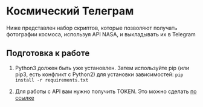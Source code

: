 <h1>Космический Телеграм</h1>

Ниже представлен набор скриптов, которые позволяют получать фотографии космоса, используя API NASA, и выкладывать их в Telegram

<h2>Подготовка к работе</h2>

1. Python3 должен быть уже установлен. Затем используйте pip (или pip3, есть конфликт с Python2) для установки зависимостей: ``` pip install -r requirements.txt ```

2. Для работы с API вам нужно получить TOKEN. Это можно сделать <a href ="https://api.nasa.gov/#apod">по ссылке </a>

